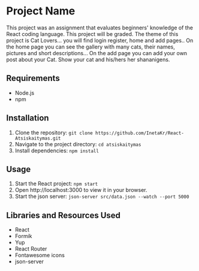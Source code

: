 # Project Name

This project was an assignment that evaluates beginners' knowledge of the React coding language. This project will be graded. The theme of this project is Cat Lovers... you will find login register, home and add pages.. On the home page you can see the gallery with many cats, their names, pictures and short descriptions... On the add page you can add your own post about your Cat. Show your cat and his/hers her shananigens.

## Requirements
- Node.js
- npm

## Installation
1. Clone the repository: `git clone https://github.com/InetaKr/React-Atsiskaitymas.git`
2. Navigate to the project directory: `cd atsiskaitymas`
3. Install dependencies: `npm install`

## Usage
1. Start the React project: `npm start`
2. Open http://localhost:3000 to view it in your browser.
3. Start the json server: `json-server src/data.json --watch --port 5000`

## Libraries and Resources Used
- React
- Formik
- Yup
- React Router
- Fontawesome icons
- json-server



